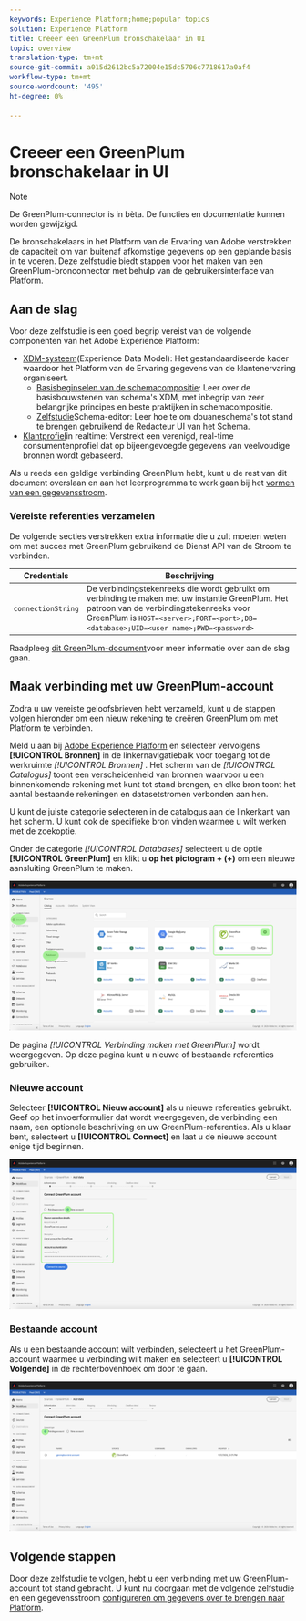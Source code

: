 ```yaml
---
keywords: Experience Platform;home;popular topics
solution: Experience Platform
title: Creeer een GreenPlum bronschakelaar in UI
topic: overview
translation-type: tm+mt
source-git-commit: a015d2612bc5a72004e15dc5706c7718617a0af4
workflow-type: tm+mt
source-wordcount: '495'
ht-degree: 0%

---
```



# Creeer een GreenPlum bronschakelaar in UI

> [!NOTE]
> De GreenPlum-connector is in bèta. De functies en documentatie kunnen worden gewijzigd.

De bronschakelaars in het Platform van de Ervaring van Adobe verstrekken de capaciteit om van buitenaf afkomstige gegevens op een geplande basis in te voeren. Deze zelfstudie biedt stappen voor het maken van een GreenPlum-bronconnector met behulp van de gebruikersinterface van Platform.

## Aan de slag

Voor deze zelfstudie is een goed begrip vereist van de volgende componenten van het Adobe Experience Platform:

* [XDM-systeem](../../../../../xdm/home.md)(Experience Data Model): Het gestandaardiseerde kader waardoor het Platform van de Ervaring gegevens van de klantenervaring organiseert.
   * [Basisbeginselen van de schemacompositie](../../../../../xdm/schema/composition.md): Leer over de basisbouwstenen van schema&#39;s XDM, met inbegrip van zeer belangrijke principes en beste praktijken in schemacompositie.
   * [Zelfstudie](../../../../../xdm/tutorials/create-schema-ui.md)Schema-editor: Leer hoe te om douaneschema&#39;s tot stand te brengen gebruikend de Redacteur UI van het Schema.
* [Klantprofiel](../../../../../profile/home.md)in realtime: Verstrekt een verenigd, real-time consumentenprofiel dat op bijeengevoegde gegevens van veelvoudige bronnen wordt gebaseerd.

Als u reeds een geldige verbinding GreenPlum hebt, kunt u de rest van dit document overslaan en aan het leerprogramma te werk gaan bij het [vormen van een gegevensstroom](../../dataflow/databases.md).

### Vereiste referenties verzamelen

De volgende secties verstrekken extra informatie die u zult moeten weten om met succes met GreenPlum gebruikend de Dienst API van de Stroom te verbinden.

| Credentials | Beschrijving |
| ---------- | ----------- |
| `connectionString` | De verbindingstekenreeks die wordt gebruikt om verbinding te maken met uw instantie GreenPlum. Het patroon van de verbindingstekenreeks voor GreenPlum is `HOST=<server>;PORT=<port>;DB=<database>;UID=<user name>;PWD=<password>` |

Raadpleeg [dit GreenPlum-document](https://gpdb.docs.pivotal.io/580/security-guide/topics/Authenticate.html#topic_fzv_wb2_jr__config_ssl_client_conn)voor meer informatie over aan de slag gaan.

## Maak verbinding met uw GreenPlum-account

Zodra u uw vereiste geloofsbrieven hebt verzameld, kunt u de stappen volgen hieronder om een nieuw rekening te creëren GreenPlum om met Platform te verbinden.

Meld u aan bij [Adobe Experience Platform](https://platform.adobe.com) en selecteer vervolgens **[!UICONTROL Bronnen]** in de linkernavigatiebalk voor toegang tot de werkruimte *[!UICONTROL Bronnen]* . Het scherm van de *[!UICONTROL Catalogus]* toont een verscheidenheid van bronnen waarvoor u een binnenkomende rekening met kunt tot stand brengen, en elke bron toont het aantal bestaande rekeningen en datasetstromen verbonden aan hen.

U kunt de juiste categorie selecteren in de catalogus aan de linkerkant van het scherm. U kunt ook de specifieke bron vinden waarmee u wilt werken met de zoekoptie.

Onder de categorie *[!UICONTROL Databases]* selecteert u de optie **[!UICONTROL GreenPlum]** en klikt u **op het pictogram + (+)** om een nieuwe aansluiting GreenPlum te maken.

![catalogus](../../../../images/tutorials/create/greenplum/catalog.png)

De pagina *[!UICONTROL Verbinding maken met GreenPlum]* wordt weergegeven. Op deze pagina kunt u nieuwe of bestaande referenties gebruiken.

### Nieuwe account

Selecteer **[!UICONTROL Nieuw account]** als u nieuwe referenties gebruikt. Geef op het invoerformulier dat wordt weergegeven, de verbinding een naam, een optionele beschrijving en uw GreenPlum-referenties. Als u klaar bent, selecteert u **[!UICONTROL Connect]** en laat u de nieuwe account enige tijd beginnen.

![verbinden](../../../../images/tutorials/create/greenplum/new.png)

### Bestaande account

Als u een bestaande account wilt verbinden, selecteert u het GreenPlum-account waarmee u verbinding wilt maken en selecteert u **[!UICONTROL Volgende]** in de rechterbovenhoek om door te gaan.

![bestaand](../../../../images/tutorials/create/greenplum/existing.png)

## Volgende stappen

Door deze zelfstudie te volgen, hebt u een verbinding met uw GreenPlum-account tot stand gebracht. U kunt nu doorgaan met de volgende zelfstudie en een gegevensstroom [configureren om gegevens over te brengen naar Platform](../../dataflow/databases.md).